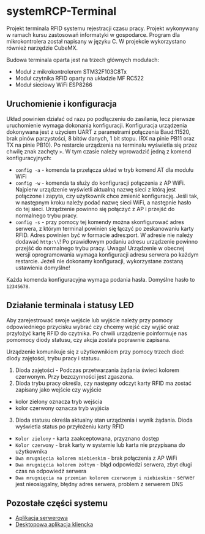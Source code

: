 # systemRCP-Terminal
Projekt terminala RFID systemu rejestracji czasu pracy. Projekt wykonywany w ramach kursu zastosowań informatyki w gospodarce.
Program dla mikrokontrolera został napisany w języku C. W projekcie wykorzystano również narzędzie CubeMX.

Budowa terminala oparta jest na trzech głównych modułach:
* Moduł z mikrokontrolerem STM32F103C8Tx
* Moduł czytnika RFID oparty na układzie MF RC522
* Moduł sieciowy WiFi ESP8266

## Uruchomienie i konfiguracja
Układ powinien działać od razu po podłączeniu do zasilania, lecz pierwsze uruchomienie wymaga dokonania konfiguracji. Konfiguracja urządzenia dokonywana jest z użyciem UART z parametrami połączenia Baud:11520, brak pinów parzystości, 8 bitów danych, 1 bit stopu. (RX na pinie  PB11 oraz TX na pinie PB10). Po restarcie urządzenia na terminalu wyświetla się przez chwilę znak zachęty `>`. W tym czasie należy wprowadzić jedną z komend konfiguracyjnych:
* `config -a` - komenda ta przełącza układ w tryb komend AT dla modułu WiFi
* `config -w` - komenda ta służy do konfiguracji połączenia z AP WiFi. Najpierw urządzenie wyświetli aktualną nazwę sieci z którą jest połączone i zapyta, czy użytkownik chce zmienić konfigurację. Jeśli tak, w następnym kroku należy podać nazwę sieci WiFi, a następnie hasło do tej sieci. Urządzenie powinno się połączyć z AP i przejść do normalnego trybu pracy.
* `config -s` - przy pomocy tej komendy można skonfigurować adres serwera, z którym terminal powinien się łączyć po zeskanowaniu karty RFID. Adres powinien być w formacie adres:port. W adresie nie należy dodawać `http:\\`! Po prawidłowym podaniu adresu urządzenie powinno przejść do normalnego trybu pracy. Uwaga! Urządzenie w obecnej wersji oprogramowania wymaga konfiguracji adresu serwera po każdym restarcie. Jeżeli nie dokonamy konfiguracji, wykorzystane zostaną ustawienia domyślne!

Każda komenda konfiguracyjna wymaga podania hasła. Domyślne hasło to `12345678`.

## Działanie terminala i statusy LED
Aby zarejestrować swoje wejście lub wyjście należy przy pomocy odpowiedniego przycisku wybrać czy chcemy wejść czy wyjść oraz przyłożyć kartę RFID do czytnika. Po chwili urządzenie poinformuje nas pomomocy diody statusu, czy akcja została poprawnie zapisana.

Urządzenie komunikuje się z użytkownikiem przy pomocy trzech diod: diody zajętości, trybu pracy i statusu.
1) Dioda zajętości - Podczas przetwarzania żądania świeci kolorem czerwonym. Przy bezczynności jest zgaszona.
2) Dioda trybu pracy określa, czy następny odczyt karty RFID ma zostać zapisany jako wejście czy wyjście
* kolor zielony oznacza tryb wejścia
* kolor czerwony oznacza tryb wyjścia
3) Dioda statusu określa aktualny stan urządzenia i wynik żądania. Dioda wyświetla status po przyłożeniu karty RFID
* `Kolor zielony` - karta zaakceptowana, przyznano dostęp
* `Kolor czerwony` - brak karty w systemie lub karta nie przypisana do użytkownika
* `Dwa mrugnięcia kolorem niebieskim` - brak połączenia z AP WiFi
* `Dwa mrugnięcia kolorem żółtym` - błąd odpowiedzi serwera, zbyt długi czas na odpowiedź serwera
* `Dwa mrugnięcia na przemian kolorem czerwonym i niebieskim` - serwer jest nieosiągalny, błędny adres serwera, problem z serwerem DNS

## Pozostałe części systemu
* [Aplikacja serwerowa](https://github.com/kodkarolina/ZIG)
* [Desktopowa aplikacja kliencka](https://github.com/bebasak/Projekt-ZiG)
